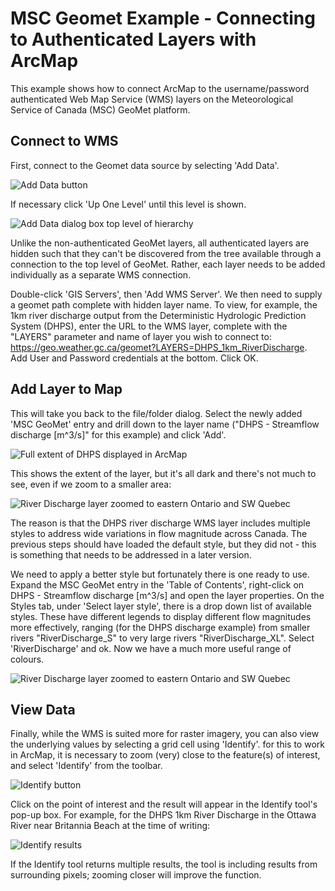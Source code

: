 # MSC Geomet Example - Connecting to Authenticated Layers with ArcMap

This example shows how to connect ArcMap to the username/password authenticated Web Map Service (WMS) layers on the Meteorological Service of Canada (MSC) GeoMet platform.

## Connect to WMS
First, connect to the Geomet data source by selecting 'Add Data'.

![Add Data button](images/ArcMap_DHPS_01.png)

If necessary click 'Up One Level' until this level is shown. 

![Add Data dialog box top level of hierarchy](images/ArcMap_DHPS_02.png)

Unlike the non-authenticated GeoMet layers, all authenticated layers are hidden such that they can't be discovered from the tree available through a connection to the top level of GeoMet. Rather, each layer needs to be added individually as a separate WMS connection.

Double-click 'GIS Servers', then 'Add WMS Server'. We then need to supply a geomet path complete with hidden layer name. To view, for example, the 1km river discharge output from the Deterministic Hydrologic Prediction System (DHPS), enter the URL to the WMS layer, complete with the "LAYERS" parameter and name of layer you wish to connect to: https://geo.weather.gc.ca/geomet?LAYERS=DHPS_1km_RiverDischarge. Add User and Password credentials at the bottom. Click OK.

## Add Layer to Map
This will take you back to the file/folder dialog. Select the newly added 'MSC GeoMet' entry and drill down to the layer name ("DHPS - Streamflow discharge [m^3/s]" for this example) and click 'Add'.

![Full extent of DHPS displayed in ArcMap](images/ArcMap_DHPS_03.png)

This shows the extent of the layer, but it's all dark and there's not much to see, even if we zoom to a smaller area:

![River Discharge layer zoomed to eastern Ontario and SW Quebec](images/ArcMap_DHPS_04.png)

The reason is that the DHPS river discharge WMS layer includes multiple styles to address wide variations in flow magnitude across Canada. The previous steps should have loaded the default style, but they did not - this is something that needs to be addressed in a later version. 

We need to apply a better style but fortunately there is one ready to use. Expand the MSC GeoMet entry in the 'Table of Contents', right-click on DHPS - Streamflow discharge [m^3/s] and open the layer properties. On the Styles tab, under 'Select layer style', there is a drop down list of available styles. These have different legends to display different flow magnitudes more effectively, ranging (for the DHPS discharge example) from smaller rivers "RiverDischarge_S" to very large rivers "RiverDischarge_XL". Select 'RiverDischarge' and ok. Now we have a much more useful range of colours.

![River Discharge layer zoomed to eastern Ontario and SW Quebec](images/ArcMap_DHPS_05.png)

## View Data

Finally, while the WMS is suited more for raster imagery, you can also view the underlying values by selecting a grid cell using 'Identify'. for this to work in ArcMap, it is necessary to zoom (very) close to the feature(s) of interest, and select 'Identify' from the toolbar.

![Identify button](images/ArcMap_DHPS_06.png)

Click on the point of interest and the result will appear in the Identify tool's pop-up box. For example, for the DHPS 1km River Discharge in the Ottawa River near Britannia Beach at the time of writing:

![Identify results](images/ArcMap_DHPS_07.png)

If the Identify tool returns multiple results, the tool is including results from surrounding pixels; zooming closer will improve the function.







